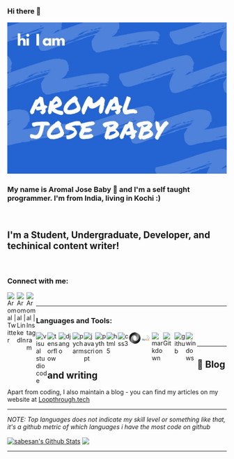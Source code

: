 ### Hi there 👋

<!--
**aromaljosebaby/aromaljosebaby** is a ✨ _special_ ✨ repository because its `README.md` (this file) appears on your GitHub profile.

Here are some ideas to get you started:

- 🔭 I’m currently working on ...
- 🌱 I’m currently learning ...
- 👯 I’m looking to collaborate on ...
- 🤔 I’m looking for help with ...
- 💬 Ask me about ...
- 📫 How to reach me: ...
- 😄 Pronouns: ...
- ⚡ Fun fact: ...
-->

![alt text](https://github.com/aromaljosebaby/aromaljosebaby/blob/main/WhatsApp%20Image%202021-01-12%20at%203.01.06%20PM.jpeg)





### My name is Aromal Jose Baby  👋 and I'm a self taught programmer. I'm from India, living in Kochi :)


<br>




## I'm a Student, Undergraduate, Developer, and  techinical content writer!

<br>

### Connect with me:


[<img align="left" alt="Aromal | Twitter" width="22px" src="https://cdn.jsdelivr.net/npm/simple-icons@v3/icons/twitter.svg" />][twitter]
[<img align="left" alt="Aromal | LinkedIn" width="22px" src="https://cdn.jsdelivr.net/npm/simple-icons@v3/icons/linkedin.svg" />][linkedin]
[<img align="left" alt="Aromal | Instagram" width="22px" src="https://cdn.jsdelivr.net/npm/simple-icons@v3/icons/instagram.svg" />][instagram]

<br />

---

### Languages and Tools:







[<img alt="visual studio code" align="left" width="26px" src="https://img.icons8.com/fluent/240/000000/visual-studio-code-2019.png" />](https://code.visualstudio.com/)


[
<img alt="tensorflow" width="26px"  align="left" src="https://img.icons8.com/color/48/000000/tensorflow.png" />
](https://www.jetbrains.com/idea/)


[
<img alt="django" width="32px" align="left" src="https://img.icons8.com/color/48/000000/django.png" />
](https://www.jetbrains.com/idea/)



[
<img alt="pycharm" width="26px" align="left"  src="https://img.icons8.com/color/240/000000/pycharm.png" />
](https://www.jetbrains.com/pycharm/)

[
<img alt="javascript" width="26px"  align="left" src="https://img.icons8.com/color/240/000000/javascript.png" />
](https://developer.mozilla.org/en-US/docs/Web/JavaScript)


[
<img alt="python" width="26px"  align="left" src="https://img.icons8.com/color/240/000000/python.png">
](https://www.python.org/)

[
<img alt="html5" width="26px" align="left" src="https://img.icons8.com/color/240/000000/html-5.png">
](https://developer.mozilla.org/en-US/docs/Web/HTML)

[
<img alt="css3" width="26px" align="left"  src="https://img.icons8.com/color/240/000000/css3.png">
](https://developer.mozilla.org/en-US/docs/Web/CSS)

[
<img alt="json" width="26px" align="left"  src="https://raw.githubusercontent.com/github/explore/80688e429a7d4ef2fca1e82350fe8e3517d3494d/topics/json/json.png">
](https://www.json.org/json-en.html)


[
<img alt="MySQL" width="26px"  align="left" src="https://raw.githubusercontent.com/github/explore/80688e429a7d4ef2fca1e82350fe8e3517d3494d/topics/mysql/mysql.png">
](https://dev.mysql.com/)

[
<img alt="markdown" width="26px" align="left"  src="https://img.icons8.com/ios-filled/100/000000/markdown.png">
](https://www.markdownguide.org/)

[
<img alt="Git" width="26px"  align="left" src="https://img.icons8.com/color/240/000000/git.png">
](https://git-scm.com/)

[
<img alt="github" width="26px" align="left" src="https://img.icons8.com/ios-glyphs/240/000000/github.png">
](https://github.com/)


[
<img alt="windows" width="26px" align="left" src="https://img.icons8.com/color/240/000000/windows-10.png">
](https://www.microsoft.com/en-us/windows)






<br>



---



## 📝 Blog and writing 

Apart from coding, I also maintain a blog - you can find my articles on my website at [Loopthrough.tech](https://loopthrough.tech/) 





---

_NOTE: Top languages does not indicate my skill level or something like that, it's a github metric of which languages i have the most code on github_

<a href="https://github.com/sabesansathananthan">
<img align="center" alt="sabesan's Github Stats" src="https://github-readme-stats.codestackr.vercel.app/api?username=aromaljosebaby&show_icons=true&hide_border=true&count_private=true&include_all_commits=true&theme=radical" /></a>
<a href="https://github.com/aromaljosebaby">
  <img align="center" src="https://github-readme-stats.anuraghazra1.vercel.app/api/top-langs/?username=aromaljosebaby&layout=compact&theme=radical" />
</a>

---


[twitter]: https://twitter.com/baby_aromal
[instagram]: https://www.instagram.com/aromaljosebaby/
[linkedin]: https://www.linkedin.com/in/aromal-jose-baby-3897221b7/





